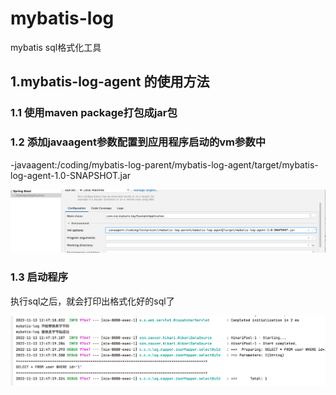 # mybatis-log
mybatis sql格式化工具
## 1.mybatis-log-agent 的使用方法

### 1.1 使用maven package打包成jar包

### 1.2 添加javaagent参数配置到应用程序启动的vm参数中
-javaagent:/coding/mybatis-log-parent/mybatis-log-agent/target/mybatis-log-agent-1.0-SNAPSHOT.jar

![img.png](doc/springboot-agent-vmoptions.png)

### 1.3 启动程序

执行sql之后，就会打印出格式化好的sql了

![img.png](doc/img.png)
